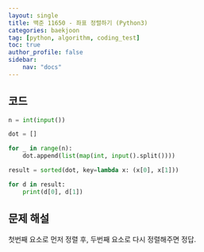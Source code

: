 ```yaml
---
layout: single
title: 백준 11650 - 좌표 정렬하기 (Python3)
categories: baekjoon
tag: [python, algorithm, coding_test]
toc: true 
author_profile: false
sidebar:
    nav: "docs"
---
```




## 코드

```python
n = int(input())

dot = []

for _ in range(n):
    dot.append(list(map(int, input().split())))

result = sorted(dot, key=lambda x: (x[0], x[1]))

for d in result:
    print(d[0], d[1])
```

## 문제 해설

첫번째 요소로 먼저 정렬 후, 두번째 요소로 다시 정렬해주면 정답.